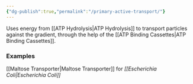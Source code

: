 ```yaml
---
{"dg-publish":true,"permalink":"/primary-active-transport/"}
---
```


Uses energy from [[ATP Hydrolysis\|ATP Hydrolysis]] to transport particles against the gradient, through the help of the [[ATP Binding Cassettes\|ATP Binding Cassettes]].

### Examples
[[Maltose Transporter\|Maltose Transporter]] for *[[Escherichia Coli\|Escherichia Coli]]*



